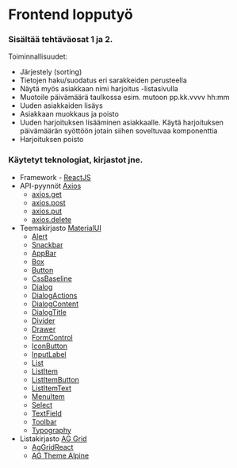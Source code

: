 # Frontend lopputyö

### Sisältää tehtäväosat 1 ja 2.

Toiminnallisuudet:

- Järjestely (sorting)
- Tietojen haku/suodatus eri sarakkeiden perusteella
- Näytä myös asiakkaan nimi harjoitus -listasivulla
- Muotoile päivämäärä taulkossa esim. mutoon pp.kk.vvvv hh:mm
- Uuden asiakkaiden lisäys
- Asiakkaan muokkaus ja poisto
- Uuden harjoituksen lisääminen asiakkaalle. Käytä harjoituksen päivämäärän syöttöön jotain siihen soveltuvaa komponenttia
- Harjoituksen poisto

### Käytetyt teknologiat, kirjastot jne.

- Framework - [ReactJS](https://react.dev/reference/react)
- API-pyynnöt [Axios](https://axios-http.com/docs/intro)
  - [axios.get](https://axios-http.com/docs/api_intro)
  - [axios.post](https://axios-http.com/docs/api_intro)
  - [axios.put](https://axios-http.com/docs/api_intro)
  - [axios.delete](https://axios-http.com/docs/api_intro)
- Teemakirjasto [MaterialUI](https://mui.com/material-ui/getting-started/)
  - [Alert](https://mui.com/material-ui/react-alert/)
  - [Snackbar](https://mui.com/material-ui/react-snackbar/)
  - [AppBar](https://mui.com/material-ui/react-app-bar/)
  - [Box](https://mui.com/material-ui/react-box/)
  - [Button](https://mui.com/material-ui/react-button/)
  - [CssBaseline](https://mui.com/material-ui/react-css-baseline/)
  - [Dialog](https://mui.com/material-ui/react-dialog/)
  - [DialogActions](https://mui.com/material-ui/api/dialog-actions/)
  - [DialogContent](https://mui.com/material-ui/api/dialog-content/)
  - [DialogTitle](https://mui.com/material-ui/api/dialog-title/)
  - [Divider](https://mui.com/material-ui/react-divider/)
  - [Drawer](https://mui.com/material-ui/react-drawer/)
  - [FormControl](https://mui.com/material-ui/api/form-control/)
  - [IconButton](https://mui.com/material-ui/api/icon-button/)
  - [InputLabel](https://mui.com/material-ui/api/input-label/)
  - [List](https://mui.com/material-ui/api/list/)
  - [ListItem](https://mui.com/material-ui/api/list-item/)
  - [ListItemButton](https://mui.com/material-ui/api/list-item-button/)
  - [ListItemText](https://mui.com/material-ui/api/list-item-text/)
  - [MenuItem](https://mui.com/material-ui/api/menu-item/)
  - [Select](https://mui.com/material-ui/react-select/)
  - [TextField](https://mui.com/material-ui/react-text-field/)
  - [Toolbar](https://mui.com/material-ui/api/toolbar/)
  - [Typography](https://mui.com/material-ui/react-typography/)
- Listakirjasto [AG Grid](https://www.ag-grid.com/react-data-grid/getting-started/)
  - [AgGridReact](https://www.ag-grid.com/react-data-grid/getting-started/#your-first-react-data-grid)
  - [AG Theme Alpine](https://www.ag-grid.com/example/?theme=ag-theme-alpine)
